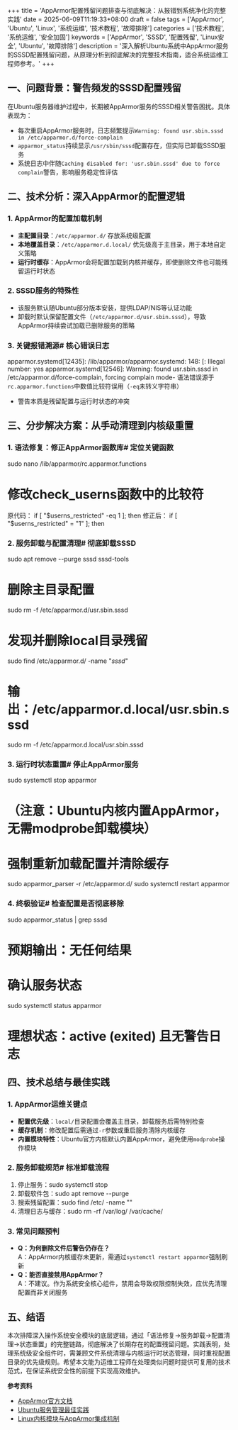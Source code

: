 +++
title = 'AppArmor配置残留问题排查与彻底解决：从报错到系统净化的完整实践'
date = 2025-06-09T11:19:33+08:00
draft = false
tags = ['AppArmor', 'Ubuntu', 'Linux', '系统运维', '技术教程', '故障排除']
categories = ['技术教程', '系统运维', '安全加固']
keywords = ['AppArmor', 'SSSD', '配置残留', 'Linux安全', 'Ubuntu', '故障排除']
description = '深入解析Ubuntu系统中AppArmor服务的SSSD配置残留问题，从原理分析到彻底解决的完整技术指南，适合系统运维工程师参考。'
+++


## 一、问题背景：警告频发的SSSD配置残留
在Ubuntu服务器维护过程中，长期被AppArmor服务的SSSD相关警告困扰。具体表现为：
- 每次重启AppArmor服务时，日志频繁提示`Warning: found usr.sbin.sssd in /etc/apparmor.d/force-complain`
- `apparmor_status`持续显示`/usr/sbin/sssd`配置存在，但实际已卸载SSSD服务
- 系统日志中伴随`Caching disabled for: 'usr.sbin.sssd' due to force complain`警告，影响服务稳定性评估

## 二、技术分析：深入AppArmor的配置逻辑

### 1. AppArmor的配置加载机制
- **主配置目录**：`/etc/apparmor.d/` 存放系统级配置
- **本地覆盖目录**：`/etc/apparmor.d.local/` 优先级高于主目录，用于本地自定义策略
- **运行时缓存**：AppArmor会将配置加载到内核并缓存，即使删除文件也可能残留运行时状态

### 2. SSSD服务的特殊性
- 该服务默认随Ubuntu部分版本安装，提供LDAP/NIS等认证功能
- 卸载时默认保留配置文件（`/etc/apparmor.d/usr.sbin.sssd`），导致AppArmor持续尝试加载已删除服务的策略

### 3. 关键报错溯源# 核心错误日志
apparmor.systemd[12435]: /lib/apparmor/apparmor.systemd: 148: [: Illegal number: yes
apparmor.systemd[12546]: Warning: found usr.sbin.sssd in /etc/apparmor.d/force-complain, forcing complain mode- 语法错误源于`rc.apparmor.functions`中数值比较符误用（`-eq`未转义字符串）
- 警告本质是残留配置与运行时状态的冲突

## 三、分步解决方案：从手动清理到内核级重置

### 1. 语法修复：修正AppArmor函数库# 定位关键函数
sudo nano /lib/apparmor/rc.apparmor.functions

# 修改check_userns函数中的比较符
原代码：
if [ "$userns_restricted" -eq 1 ]; then
修正后：
if [ "$userns_restricted" = "1" ]; then
### 2. 服务卸载与配置清理# 彻底卸载SSSD
sudo apt remove --purge sssd sssd-tools

# 删除主目录配置
sudo rm -f /etc/apparmor.d/usr.sbin.sssd

# 发现并删除local目录残留
sudo find /etc/apparmor.d/ -name "*sssd*" 
# 输出：/etc/apparmor.d.local/usr.sbin.sssd
sudo rm -f /etc/apparmor.d.local/usr.sbin.sssd
### 3. 运行时状态重置# 停止AppArmor服务
sudo systemctl stop apparmor

# （注意：Ubuntu内核内置AppArmor，无需modprobe卸载模块）

# 强制重新加载配置并清除缓存
sudo apparmor_parser -r /etc/apparmor.d/
sudo systemctl restart apparmor
### 4. 终极验证# 检查配置是否彻底移除
sudo apparmor_status | grep sssd 
# 预期输出：无任何结果

# 确认服务状态
sudo systemctl status apparmor 
# 理想状态：active (exited) 且无警告日志
## 四、技术总结与最佳实践

### 1. AppArmor运维关键点
- **配置优先级**：`local/`目录配置会覆盖主目录，卸载服务后需特别检查
- **缓存机制**：修改配置后需通过`-r`参数或重启服务清除内核缓存
- **内置模块特性**：Ubuntu官方内核默认内置AppArmor，避免使用`modprobe`操作模块

### 2. 服务卸载规范# 标准卸载流程
1. 停止服务：sudo systemctl stop <service>
2. 卸载软件包：sudo apt remove --purge <package>
3. 搜索残留配置：sudo find /etc/ -name "*<service>*"
4. 清理日志与缓存：sudo rm -rf /var/log/<service> /var/cache/<service>
### 3. 常见问题预判
- **Q：为何删除文件后警告仍存在？**  
  A：AppArmor内核缓存未更新，需通过`systemctl restart apparmor`强制刷新
- **Q：能否直接禁用AppArmor？**  
  A：不建议。作为系统安全核心组件，禁用会导致权限控制失效，应优先清理配置而非关闭服务

## 五、结语
本次排障深入操作系统安全模块的底层逻辑，通过「语法修复→服务卸载→配置清理→状态重置」的完整链路，彻底解决了长期存在的配置残留问题。实践表明，处理系统级安全组件时，需兼顾文件系统清理与内核运行时状态管理，同时重视配置目录的优先级规则。希望本文能为运维工程师在处理类似问题时提供可复用的技术范式，在保证系统安全性的前提下实现高效维护。

**参考资料**  
- [AppArmor官方文档](https://gitlab.com/apparmor/apparmor/wikis/home)  
- [Ubuntu服务管理最佳实践](https://ubuntu.com/server/docs/service-management)  
- [Linux内核模块与AppArmor集成机制](https://www.kernel.org/doc/html/latest/security/apparmor.html)
    
